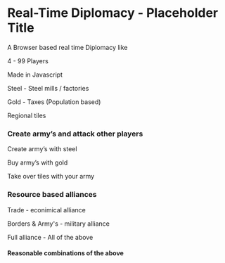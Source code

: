 # Real-Time Diplomacy - Placeholder Title

A Browser based real time Diplomacy like

4 - 99 Players

Made in Javascript


Steel - Steel mills / factories 

Gold - Taxes (Population based)

Regional tiles

### Create army’s and attack other players

Create army’s with steel

Buy army’s with gold

Take over tiles with your army

### Resource based alliances

Trade - econimical alliance

Borders & Army's - military alliance 

Full alliance - All of the above

#### 

#### Reasonable combinations of the above
